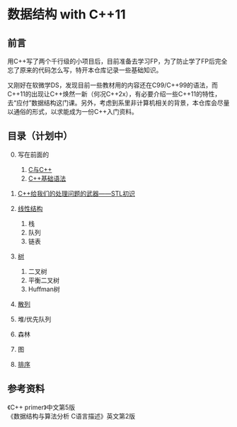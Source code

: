 # 数据结构 with C++11

## 前言

用C++写了两个千行级的小项目后，目前准备去学习FP，为了防止学了FP后完全忘了原来的代码怎么写，特开本仓库记录一些基础知识。

又刚好在软微学DS，发现目前一些教材用的内容还在C99/C++99的语法，而C++11的出现让C++焕然一新（何况C++2x），有必要介绍一些C++11的特性，去“应付”数据结构这门课。另外，考虑到系里非计算机相关的背景，本仓库会尽量以通俗的形式，以求能成为一份C++入门资料。

## 目录（计划中）

0. 写在前面的  
    1. [C与C++](/0/i/)
    2. [C++基础语法](/0/ii/)

1. [C++给我们的处理问题的武器——STL初识](/1/)
2. [线性结构](/2/)  
    1. 栈
    2. 队列
    3. 链表
3. [树](/3/)  
    1. 二叉树
    2. 平衡二叉树
    3. Huffman树
4. [散列](/4/)
5. 堆/优先队列
6. 森林
7. 图
8. [排序](/sort/)

## 参考资料

《C++ primer》中文第5版  
《数据结构与算法分析 C语言描述》英文第2版
